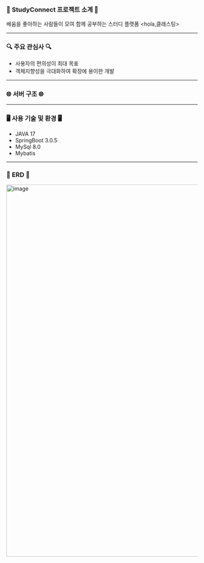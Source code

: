 ### 📖 StudyConnect 프로젝트 소계 📖
배움을 좋아하는 사람들이 모여 함께 공부하는 스터디 플랫폼 <hola,클래스팅>

-----
### 🔍 주요 관심사 🔍
- 사용자의 편의성이 최대 목표
- 객체지향성을 극대화하여 확장에 용이한 개발 

-----
### 🌐 서버 구조 🌐
-----
### 🖥️ 사용 기술 및 환경 🖥️
- JAVA 17
- SpringBoot 3.0.5
- MySql 8.0
- Mybatis 

-----
### 💾 ERD 💾
<img width="978" alt="image" src="https://user-images.githubusercontent.com/75371249/229345307-84caf4ed-755a-4c83-a70f-4df09e0bb27f.png">

